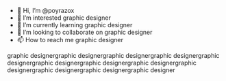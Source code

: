 - 👋 Hi, I’m @poyrazox
- 👀 I’m interested graphic designer
- 🌱 I’m currently learning graphic designer
- 💞️ I’m looking to collaborate on graphic designer
- 📫 How to reach me graphic designer

<!---
poyrazox/poyrazox is a ✨ special ✨ repository because its `README.md` (this file) appears on your GitHub profile.
You can click the Preview link to take a look at your changes.
--->

graphic designergraphic designergraphic designergraphic designergraphic designergraphic designergraphic designergraphic designergraphic designergraphic designergraphic designergraphic designer
